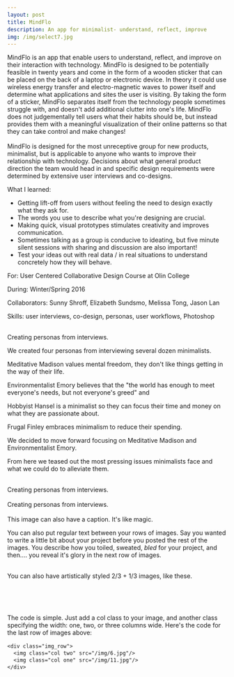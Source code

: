 ```yaml
---
layout: post
title: MindFlo
description: An app for minimalist- understand, reflect, improve
img: /img/select7.jpg
---
```


MindFlo is an app that enable users to understand, reflect, and improve on their interaction with technology. MindFlo is designed to be potentially feasible in twenty years and come in the form of a wooden sticker that can be placed on the back of a laptop or electronic device. In theory it could use wireless energy transfer and electro-magnetic waves to power itself and determine what applications and sites the user is visiting. By taking the form of a sticker, MindFlo separates itself from the technology people sometimes struggle with, and doesn't add additional clutter into one's life. MindFlo does not judgementally tell users what their habits should be, but instead provides them with a meaningful visualization of their online patterns so that they can take control and make changes!  
​  
MindFlo is designed for the most unreceptive group for new products, minimalist, but is applicable to anyone who wants to improve their relationship with technology. Decisions about what general product direction the team would head in and specific design requirements were determined by extensive user interviews and co-designs.

What I learned:

- Getting lift-off from users without feeling the need to design exactly what they ask for.
- The words you use to describe what you're designing are crucial.
- Making quick, visual prototypes stimulates creativity and improves communication.
- Sometimes talking as a group is conducive to ideating, but five minute silent sessions with sharing and discussion are also important!
- Test your ideas out with real data / in real situations to understand concretely how they will behave. 

For: User Centered Collaborative Design Course at Olin College

During: Winter/Spring 2016

Collaborators: Sunny Shroff, Elizabeth Sundsmo, Melissa Tong, Jason Lan 

Skills: user interviews, co-design, personas, user workflows, Photoshop

<img class="col three" src="{{ site.baseurl }}/img/MMPersona.jpg" alt="" title="example image"/>
<div class="col three caption">
	Creating personas from interviews.
</div>

We created four personas from interviewing several dozen minimalists. 

Meditative Madison values mental freedom, they don't like things getting in the way of their life.

Environmentalist Emory believes that the "the world has enough to meet everyone's needs, but not everyone's greed" and

Hobbyist Hansel is a minimalist so they can focus their time and money on what they are passionate about.

Frugal Finley embraces minimalism to reduce their spending.

We decided to move forward focusing on Meditative Madison and Environmentalist Emory.

From here we teased out the most pressing issues minimalists face and what we could do to alleviate them.

<img class="col three" src="{{ site.baseurl }}/img/needvalasp.jpg" alt="" title="example image"/>
<div class="col three caption">
	Creating personas from interviews.
</div>

<img class="col three" src="{{ site.baseurl }}/img/howmightwe.jpg" alt="" title="example image"/>
<div class="col three caption">
	Creating personas from interviews.
</div>



<div class="img_row">
	<img class="col three" src="{{ site.baseurl }}/img/5.jpg" alt="" title="example image"/>
</div>
<div class="col three caption">
	This image can also have a caption. It's like magic. 
</div>

You can also put regular text between your rows of images. Say you wanted to write a little bit about your project before you posted the rest of the images. You describe how you toiled, sweated, *bled* for your project, and then.... you reveal it's glory in the next row of images.


<div class="img_row">
	<img class="col two" src="{{ site.baseurl }}/img/6.jpg" alt="" title="example image"/>
	<img class="col one" src="{{ site.baseurl }}/img/11.jpg" alt="" title="example image"/>
</div>
<div class="col three caption">
	You can also have artistically styled 2/3 + 1/3 images, like these.
</div>


<br/><br/><br/>


The code is simple. Just add a col class to your image, and another class specifying the width: one, two, or three columns wide. Here's the code for the last row of images above: 

	<div class="img_row">
	  <img class="col two" src="/img/6.jpg"/>
	  <img class="col one" src="/img/11.jpg"/>
	</div>
